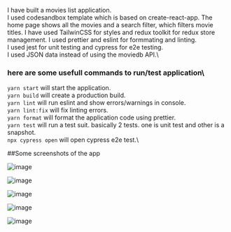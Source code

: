 I have built a movies list application.\
I used codesandbox template which is based on create-react-app. 
The home page shows all the movies and a search filter, which filters movie titles.
I have used TailwinCSS for styles and redux toolkit for redux store management.
I used prettier and eslint for formmating and linting.\
I used jest for unit testing and cypress for e2e testing.\
I used JSON data instead of using the moviedb API.\

### here are some usefull commands to run/test application\
`yarn start` will start the application.\
`yarn build` will create a production build.\
`yarn lint` will run eslint and show errors/warnings in console.\
`yarn lint:fix` will fix linting errors.\
`yarn format` will format the application code using prettier.\
`yarn test` will run a test suit. basically 2 tests. one is unit test and other is a snapshot.\
`npx cypress open` will open cypress e2e test.\

##Some screenshots of the app

![image](https://user-images.githubusercontent.com/21056846/191794701-b0cbb584-0034-41bf-b98e-9191ffcbe94d.png)


![image](https://user-images.githubusercontent.com/21056846/191797249-80190994-c618-4a3e-bb52-ab1e19e8479e.png)


![image](https://user-images.githubusercontent.com/21056846/191797410-69293205-d914-4808-898b-e41bd9d88d14.png)


![image](https://user-images.githubusercontent.com/21056846/191797572-6d192cd3-dea6-4239-8a24-6c1218aeabe7.png)


![image](https://user-images.githubusercontent.com/21056846/191797648-6765530c-ef19-42ce-95e9-4fb4231c48dc.png)
